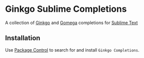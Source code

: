 # Ginkgo Sublime Completions

A collection of [Ginkgo](http://github.com/onsi/ginkgo) and [Gomega](http://github.com/onsi/gomega) completions for [Sublime Text](http://sublimetext.com)

## Installation

Use [Package Control](https://sublime.wbond.net/) to search for and install `Ginkgo Completions`.